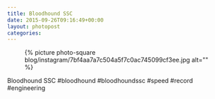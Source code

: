 ```yaml
---
title: Bloodhound SSC
date: 2015-09-26T09:16:49+00:00
layout: photopost
categories:
---
```


<figure class="photo photo--square">
  {% picture photo-square blog/instagram/7bf4aa7a7c504a5f7c0ac745099cf3ee.jpg alt="" %}
</figure>

Bloodhound SSC
#bloodhound #bloodhoundssc #speed #record #engineering
